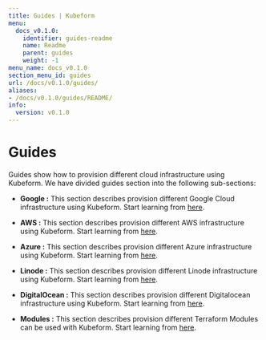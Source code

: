 ```yaml
---
title: Guides | Kubeform
menu:
  docs_v0.1.0:
    identifier: guides-readme
    name: Readme
    parent: guides
    weight: -1
menu_name: docs_v0.1.0
section_menu_id: guides
url: /docs/v0.1.0/guides/
aliases:
- /docs/v0.1.0/guides/README/
info:
  version: v0.1.0
---
```


# Guides

Guides show how to provision different cloud infrastructure using Kubeform. We have divided guides section into the following sub-sections:

- **Google :** This section describes provision different Google Cloud infrastructure using Kubeform. Start learning from [here](/docs/v0.1.0/guides/google/README).

- **AWS :** This section describes provision different AWS infrastructure using Kubeform. Start learning from [here](/docs/v0.1.0/guides/aws/README).

- **Azure :** This section describes provision different Azure infrastructure using Kubeform. Start learning from [here](/docs/v0.1.0/guides/azure/README).

- **Linode :** This section describes provision different Linode infrastructure using Kubeform. Start learning from [here](/docs/v0.1.0/guides/linode/README).

- **DigitalOcean :** This section describes provision different Digitalocean infrastructure using Kubeform. Start learning from [here](/docs/v0.1.0/guides/digitalocean/README).

- **Modules :** This section describes provision different Terraform Modules can be used with Kubeform. Start learning from [here](/docs/v0.1.0/guides/modules/README).
